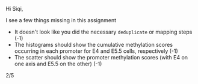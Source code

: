 Hi Siqi, 

I see a few things missing in this assignment 
- It doesn't look like you did the necessary `deduplicate` or mapping steps (-1) 
- The histograms should show the cumulative methylation scores occurring in each promoter for E4 and E5.5 cells, respectively (-1) 
- The scatter should show the promoter methylation scores (with E4 on one axis and E5.5 on the other) (-1) 

2/5
